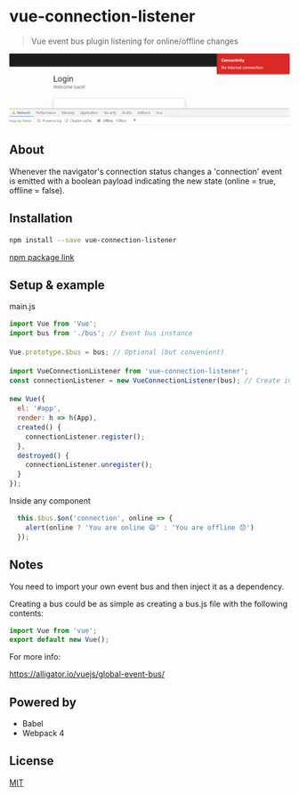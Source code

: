 # vue-connection-listener

> Vue event bus plugin listening for online/offline changes

![screenshot](./assets/example.png)

## About

Whenever the navigator's connection status changes a 'connection' event is emitted with a boolean payload indicating the new state (online = true, offline = false).

## Installation

```bash
npm install --save vue-connection-listener
```

[npm package link](https://www.npmjs.com/package/vue-connection-listener)

## Setup & example

main.js

```javascript
import Vue from 'Vue';
import bus from './bus'; // Event bus instance

Vue.prototype.$bus = bus; // Optional (but convenient)

import VueConnectionListener from 'vue-connection-listener';
const connectionListener = new VueConnectionListener(bus); // Create instance (injecting our bus)

new Vue({
  el: '#app',
  render: h => h(App),
  created() {
    connectionListener.register();
  },
  destroyed() {
    connectionListener.unregister();
  }
});
```

Inside any component

```javascript
  this.$bus.$on('connection', online => {
    alert(online ? 'You are online 😄' : 'You are offline 😞')
  });
```

## Notes

You need to import your own event bus and then inject it as a dependency.

Creating a bus could be as simple as creating a bus.js file with the following contents:

```javascript
import Vue from 'vue';
export default new Vue();
```

For more info:

https://alligator.io/vuejs/global-event-bus/

## Powered by

* Babel
* Webpack 4

## License

[MIT](http://opensource.org/licenses/MIT)
